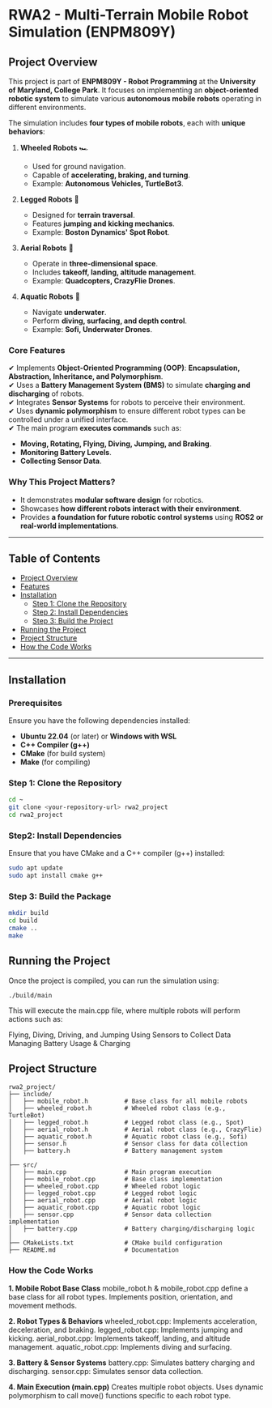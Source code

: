 # **RWA2 - Multi-Terrain Mobile Robot Simulation (ENPM809Y)**

## **Project Overview**
This project is part of **ENPM809Y - Robot Programming** at the **University of Maryland, College Park**. It focuses on implementing an **object-oriented robotic system** to simulate various **autonomous mobile robots** operating in different environments.

The simulation includes **four types of mobile robots**, each with **unique behaviors**:

1. **Wheeled Robots** 🏎️  
   - Used for ground navigation.
   - Capable of **accelerating, braking, and turning**.
   - Example: **Autonomous Vehicles, TurtleBot3**.

2. **Legged Robots** 🦿  
   - Designed for **terrain traversal**.
   - Features **jumping and kicking mechanics**.
   - Example: **Boston Dynamics' Spot Robot**.

3. **Aerial Robots** 🚁  
   - Operate in **three-dimensional space**.
   - Includes **takeoff, landing, altitude management**.
   - Example: **Quadcopters, CrazyFlie Drones**.

4. **Aquatic Robots** 🤿  
   - Navigate **underwater**.
   - Perform **diving, surfacing, and depth control**.
   - Example: **Sofi, Underwater Drones**.

### **Core Features**
✔ Implements **Object-Oriented Programming (OOP)**: **Encapsulation, Abstraction, Inheritance, and Polymorphism**.  
✔ Uses a **Battery Management System (BMS)** to simulate **charging and discharging** of robots.  
✔ Integrates **Sensor Systems** for robots to perceive their environment.  
✔ Uses **dynamic polymorphism** to ensure different robot types can be controlled under a unified interface.  
✔ The main program **executes commands** such as:
  - **Moving, Rotating, Flying, Diving, Jumping, and Braking**.
  - **Monitoring Battery Levels**.
  - **Collecting Sensor Data**.

### **Why This Project Matters?**
- It demonstrates **modular software design** for robotics.
- Showcases **how different robots interact with their environment**.
- Provides **a foundation for future robotic control systems** using **ROS2 or real-world implementations**.

---

## **Table of Contents**
- [Project Overview](#project-overview)
- [Features](#features)
- [Installation](#installation)
  - [Step 1: Clone the Repository](#step-1-clone-the-repository)
  - [Step 2: Install Dependencies](#step-2-install-dependencies)
  - [Step 3: Build the Project](#step-3-build-the-project)
- [Running the Project](#running-the-project)
- [Project Structure](#project-structure)
- [How the Code Works](#how-the-code-works)

---

## **Installation**
### **Prerequisites**
Ensure you have the following dependencies installed:
- **Ubuntu 22.04** (or later) or **Windows with WSL**
- **C++ Compiler (g++)**
- **CMake** (for build system)
- **Make** (for compiling)

### **Step 1: Clone the Repository**
```bash
cd ~
git clone <your-repository-url> rwa2_project
cd rwa2_project
```

### **Step2: Install Dependencies**
Ensure that you have CMake and a C++ compiler (g++) installed:
```bash
sudo apt update
sudo apt install cmake g++

```

### **Step 3: Build the Package**
```bash
mkdir build
cd build
cmake ..
make
```
## **Running the Project**
Once the project is compiled, you can run the simulation using:
```
./build/main
```
This will execute the main.cpp file, where multiple robots will perform actions such as:

Flying, Diving, Driving, and Jumping
Using Sensors to Collect Data
Managing Battery Usage & Charging

## **Project Structure**
```
rwa2_project/
├── include/
│   ├── mobile_robot.h          # Base class for all mobile robots
│   ├── wheeled_robot.h         # Wheeled robot class (e.g., TurtleBot)
│   ├── legged_robot.h          # Legged robot class (e.g., Spot)
│   ├── aerial_robot.h          # Aerial robot class (e.g., CrazyFlie)
│   ├── aquatic_robot.h         # Aquatic robot class (e.g., Sofi)
│   ├── sensor.h                # Sensor class for data collection
│   ├── battery.h               # Battery management system
│
├── src/
│   ├── main.cpp                # Main program execution
│   ├── mobile_robot.cpp        # Base class implementation
│   ├── wheeled_robot.cpp       # Wheeled robot logic
│   ├── legged_robot.cpp        # Legged robot logic
│   ├── aerial_robot.cpp        # Aerial robot logic
│   ├── aquatic_robot.cpp       # Aquatic robot logic
│   ├── sensor.cpp              # Sensor data collection implementation
│   ├── battery.cpp             # Battery charging/discharging logic
│
├── CMakeLists.txt              # CMake build configuration
├── README.md                   # Documentation

```

### **How the Code Works**
**1. Mobile Robot Base Class**
mobile_robot.h & mobile_robot.cpp define a base class for all robot types.
Implements position, orientation, and movement methods.

**2. Robot Types & Behaviors**
wheeled_robot.cpp: Implements acceleration, deceleration, and braking.
legged_robot.cpp: Implements jumping and kicking.
aerial_robot.cpp: Implements takeoff, landing, and altitude management.
aquatic_robot.cpp: Implements diving and surfacing.

**3. Battery & Sensor Systems**
battery.cpp: Simulates battery charging and discharging.
sensor.cpp: Simulates sensor data collection.

**4. Main Execution (main.cpp)**
Creates multiple robot objects.
Uses dynamic polymorphism to call move() functions specific to each robot type.
